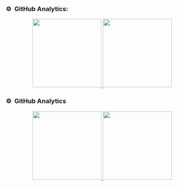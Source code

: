 <br>

### ⚙️ &nbsp;GitHub Analytics:

<p align="center">
<a href="https://github.com/MrFrigola">
  <img height="180em" src="https://github-readme-stats-eight-theta.vercel.app/api?username=MrFrigola&show_icons=true&theme=algolia&include_all_commits=true&count_private=true"/>
  <img height="180em" src="https://github-readme-stats-eight-theta.vercel.app/api/top-langs/?username=MrFrigola&layout=compact&langs_count=8&theme=algolia&show_icons=true"/>
  <imh scr="https://www.codewars.com/users/Mr.Star/badges/small"/>
</a>
</p>


### ⚙️ &nbsp;GitHub Analytics

<p align="center">
<a href="https://github.com/ArisGuimera">
  <img height="180em" src="https://github-readme-stats-eight-theta.vercel.app/api?username=ArisGuimera&show_icons=true&theme=algolia&include_all_commits=true&count_private=true"/>
  <img height="180em" src="https://github-readme-stats-eight-theta.vercel.app/api/top-langs/?username=ArisGuimera&layout=compact&langs_count=8&theme=algolia"/>
</a>
</p>
